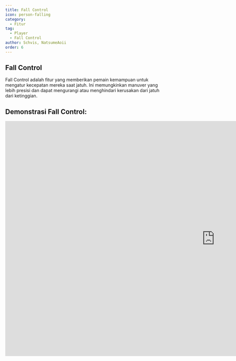 ```yaml
---
title: Fall Control
icon: person-falling
category:
  - Fitur
tag:
  - Player
  - Fall Control
author: Schvis, NatsumeAoii
order: 6
---
```


## Fall Control

Fall Control adalah fitur yang memberikan pemain kemampuan untuk mengatur kecepatan mereka saat jatuh. Ini memungkinkan manuver yang lebih presisi dan dapat mengurangi atau menghindari kerusakan dari jatuh dari ketinggian.

## Demonstrasi Fall Control:

<div class="iframe-container"><iframe width="1328" height="747" src="https://www.youtube.com/embed/BHiabtwSSNc?list=PL5eI1Tb64p56g27qfYk7VuFTz4FK6YrKa" title="Korepi - Fall Control" frameborder="0" allow="accelerometer; autoplay; clipboard-write; encrypted-media; gyroscope; picture-in-picture; web-share" referrerpolicy="strict-origin-when-cross-origin" allowfullscreen></iframe></div>